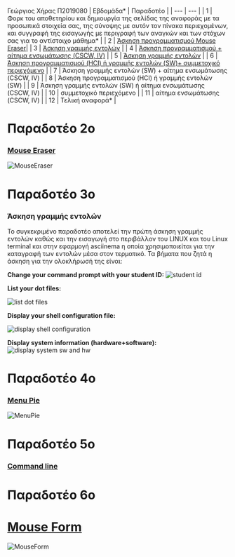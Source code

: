 Γεώργιος Χήρας Π2019080
| Εβδομάδα* | Παραδοτέο |
| --- | --- |
| 1 | Φορκ του αποθετηρίου και δημιουργία της σελίδας της αναφοράς με τα προσωπικά στοιχεία σας, της σύνοψης με αυτόν τον πίνακα περιεχομένων, και συγγραφή της εισαγωγής με περιγραφή των αναγκών και των στόχων σας για το αντίστοιχο μάθημα* |
| 2 | [Άσκηση προγραμματισμού Mouse Eraser](#Mouse-Eraser)|
| 3 | [Άσκηση γραμμής εντολών](#Command-line) |
| 4 | [Άσκηση προγραμματισμού + αίτημα ενσωμάτωσης (CSCW, IV)](#Menu-Pie) |
| 5 | [Άσκηση γραμμής εντολών](#Command-line) |
| 6 | [Άσκηση προγραμματισμού (HCI) ή γραμμής εντολών (SW)+ συμμετοχικό περιεχόμενο](#Mouse-Form) |
| 7 | Άσκηση γραμμής εντολών (SW) + αίτημα ενσωμάτωσης (CSCW, IV) |
| 8 | Άσκηση προγραμματισμού (HCI) ή γραμμής εντολών (SW) |
| 9 | Άσκηση γραμμής εντολών (SW) ή αίτημα ενσωμάτωσης (CSCW, IV) |
| 10 | συμμετοχικό περιεχόμενο |
| 11 | αίτημα ενσωμάτωσης (CSCW, IV) |
| 12 | Τελική αναφορά* |

# Παραδοτέο 2ο
### [Mouse Eraser](https://github.com/GiorgosChiras/site/blob/master/_remix/mouse-eraser.md)
![MouseEraser](https://user-images.githubusercontent.com/72515787/100358989-9b15df80-2fff-11eb-88be-03eccd8cf246.gif)

# Παραδοτέο 3ο
### Άσκηση γραμμής εντολών 
  Το συγκεκριμένο παραδοτέο αποτελεί την πρώτη άσκηση γραμμής εντολών καθώς και την εισαγωγή στο περιβάλλον του LINUX και του Linux terminal και στην εφαρμογή asciinema     η οποία χρησιμοποιείται για την καταγραφή των εντολών μέσα στον τερματικό. Τα βήματα που ζητά η άσκηση για την ολοκλήρωσή της είναι:
  
**Change your command prompt with your student ID:**
![student id](https://user-images.githubusercontent.com/72515787/100363701-cb607c80-3005-11eb-8b99-3cd0c05986a4.gif)

**List your dot files:**

![list dot files](https://user-images.githubusercontent.com/72515787/100363780-e206d380-3005-11eb-91e8-f3cad8779b9c.gif)

**Display your shell configuration file:**

![display shell configuration](https://user-images.githubusercontent.com/72515787/100363809-eb903b80-3005-11eb-85fa-2491c5ccca78.gif)

**Display system information (hardware+software):**
![display system sw and hw](https://user-images.githubusercontent.com/72515787/100363826-f2b74980-3005-11eb-98f1-fc638b128915.gif)

# Παραδοτέο 4ο
### [Menu Pie](https://github.com/GiorgosChiras/site/blob/master/_remix/menu-pie.md)
![MenuPie](https://user-images.githubusercontent.com/72515787/100359178-e03a1180-2fff-11eb-87c3-38b0723a1064.gif)

# Παραδοτέο 5ο
### [Command line](https://asciinema.org/a/QrBPNjDfZPIzam9veDe81S9iJ)

# Παραδοτέο 6ο
# [Mouse Form](https://github.com/GiorgosChiras/site/blob/master/_remix/mouse-form.md)
![MouseForm](https://user-images.githubusercontent.com/72515787/100359304-06f84800-3000-11eb-86be-484b20bf01aa.gif)
